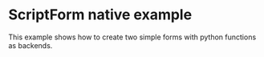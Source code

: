 ScriptForm native example
=========================

This example shows how to create two simple forms with python functions as
backends.
